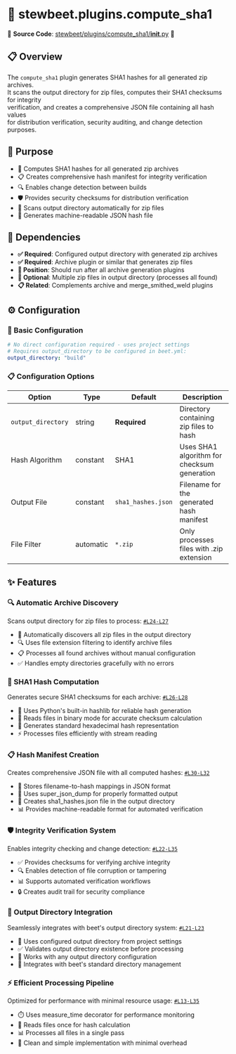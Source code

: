 
# 🔐 stewbeet.plugins.compute_sha1

📄 **Source Code**: [stewbeet/plugins/compute_sha1/__init__.py](../../python_package/stewbeet/plugins/compute_sha1/__init__.py) 🔗

## 📋 Overview
The `compute_sha1` plugin generates SHA1 hashes for all generated zip archives.<br>
It scans the output directory for zip files, computes their SHA1 checksums for integrity<br>
verification, and creates a comprehensive JSON file containing all hash values<br>
for distribution verification, security auditing, and change detection purposes.

## 🎯 Purpose
- 🔐 Computes SHA1 hashes for all generated zip archives
- 📋 Creates comprehensive hash manifest for integrity verification
- 🔍 Enables change detection between builds
- 🛡️ Provides security checksums for distribution verification
- 📁 Scans output directory automatically for zip files
- 💾 Generates machine-readable JSON hash file

## 🔗 Dependencies
- **✅ Required**: Configured output directory with generated zip archives
- **✅ Required**: Archive plugin or similar that generates zip files
- **📍 Position**: Should run after all archive generation plugins
- **🔧 Optional**: Multiple zip files in output directory (processes all found)
- **📋 Related**: Complements archive and merge_smithed_weld plugins

## ⚙️ Configuration

### 🎯 Basic Configuration
```yaml
# No direct configuration required - uses project settings
# Requires output_directory to be configured in beet.yml:
output_directory: "build"
```

### 📋 Configuration Options

| Option | Type | Default | Description |
|--------|------|---------|-------------|
| `output_directory` | string | **Required** | Directory containing zip files to hash |
| Hash Algorithm | constant | SHA1 | Uses SHA1 algorithm for checksum generation |
| Output File | constant | `sha1_hashes.json` | Filename for the generated hash manifest |
| File Filter | automatic | `*.zip` | Only processes files with .zip extension |

## ✨ Features

### 🔍 Automatic Archive Discovery
Scans output directory for zip files to process: [`#L24-L27`](../../python_package/stewbeet/plugins/compute_sha1/__init__.py#L24-L27)
- 📁 Automatically discovers all zip files in the output directory
- 🔍 Uses file extension filtering to identify archive files
- 📋 Processes all found archives without manual configuration
- ✅ Handles empty directories gracefully with no errors

### 🔐 SHA1 Hash Computation
Generates secure SHA1 checksums for each archive: [`#L26-L28`](../../python_package/stewbeet/plugins/compute_sha1/__init__.py#L26-L28)
- 🔐 Uses Python's built-in hashlib for reliable hash generation
- 📖 Reads files in binary mode for accurate checksum calculation
- 🎯 Generates standard hexadecimal hash representation
- ⚡ Processes files efficiently with stream reading

### 📋 Hash Manifest Creation
Creates comprehensive JSON file with all computed hashes: [`#L30-L32`](../../python_package/stewbeet/plugins/compute_sha1/__init__.py#L30-L32)
- 📝 Stores filename-to-hash mappings in JSON format
- 🎨 Uses super_json_dump for properly formatted output
- 💾 Creates sha1_hashes.json file in the output directory
- 📊 Provides machine-readable format for automated verification

### 🛡️ Integrity Verification System
Enables integrity checking and change detection: [`#L22-L35`](../../python_package/stewbeet/plugins/compute_sha1/__init__.py#L22-L35)
- ✅ Provides checksums for verifying archive integrity
- 🔍 Enables detection of file corruption or tampering
- 📊 Supports automated verification workflows
- 🔒 Creates audit trail for security compliance

### 📁 Output Directory Integration
Seamlessly integrates with beet's output directory system: [`#L21-L23`](../../python_package/stewbeet/plugins/compute_sha1/__init__.py#L21-L23)
- 📂 Uses configured output directory from project settings
- ✅ Validates output directory existence before processing
- 🎯 Works with any output directory configuration
- 🔧 Integrates with beet's standard directory management

### ⚡ Efficient Processing Pipeline
Optimized for performance with minimal resource usage: [`#L13-L35`](../../python_package/stewbeet/plugins/compute_sha1/__init__.py#L13-L35)
- ⏱️ Uses measure_time decorator for performance monitoring
- 💾 Reads files once for hash calculation
- 📊 Processes all files in a single pass
- 🧹 Clean and simple implementation with minimal overhead

